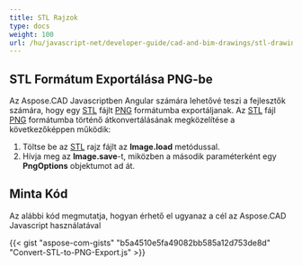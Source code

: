 ```yaml
---
title: STL Rajzok
type: docs
weight: 100
url: /hu/javascript-net/developer-guide/cad-and-bim-drawings/stl-drawings/
---
```


## **STL Formátum Exportálása PNG-be**

Az Aspose.CAD Javascriptben Angular számára lehetővé teszi a fejlesztők számára, hogy egy [STL](https://docs.fileformat.com/cad/stl/) fájlt [PNG](https://docs.fileformat.com/image/png/) formátumba exportáljanak. Az [STL](https://docs.fileformat.com/cad/stl/) fájl [PNG](https://docs.fileformat.com/image/png/) formátumba történő átkonvertálásának megközelítése a következőképpen működik:

1. Töltse be az [STL](https://docs.fileformat.com/cad/stl/) rajz fájlt az **Image.load** metódussal.
1. Hívja meg az **Image.save**-t, miközben a második paraméterként egy **PngOptions** objektumot ad át.

## Minta Kód

Az alábbi kód megmutatja, hogyan érhető el ugyanaz a cél az Aspose.CAD Javascript használatával

{{< gist "aspose-com-gists" "b5a4510e5fa49082bb585a12d753de8d" "Convert-STL-to-PNG-Export.js" >}}
